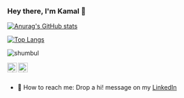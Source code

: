 ### Hey there, I'm Kamal :wave:

[![Anurag's GitHub stats](https://github-readme-stats.vercel.app/api?username=kamalkishormeena)](https://github.com/anuraghazra/github-readme-stats)

[![Top Langs](https://github-readme-stats.vercel.app/api/top-langs/?username=kamalkishormeena&layout=compact)](https://github.com/anuraghazra/github-readme-stats)

<p align="left"> <img src="https://komarev.com/ghpvc/?username=kamalkishormeena&label=Views&color=blue&style=plastic" alt="shumbul" /> </p>

</a>
<a href="https://linkedin.com/in/kamalkishormeena">
  <kbd>
  <img align="left" alt="shumbul's LinkdeIn" width="22px" src="https://cdn.jsdelivr.net/npm/simple-icons@v3/icons/linkedin.svg" />
</a>

<a href="https://github.com/kamalkishormeena">
  <kbd>
  <img align="left" alt="shumbul's Github" width="22px" src="https://cdn.jsdelivr.net/npm/simple-icons@v3/icons/github.svg" />
</a>

<br/>
<br/>
  
- 💬 How to reach me: Drop a hi! message on my [LinkedIn](https://linkedin.com/in/shumbul)
